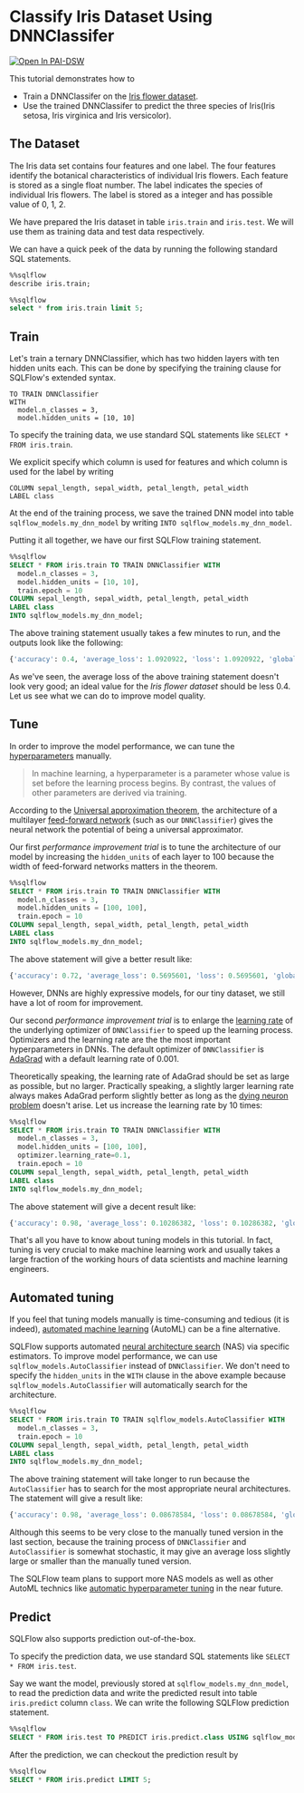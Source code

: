 # Classify Iris Dataset Using DNNClassifer

<a href="https://dsw-dev.data.aliyun.com/?fileUrl=http://cdn.sqlflow.tech/sqlflow/tutorials/latest/iris-dnn.ipynb&fileName=sqlflow_tutorial_iris_dnn.ipynb">
  <img alt="Open In PAI-DSW" src="https://pai-public-data.oss-cn-beijing.aliyuncs.com/EN-pai-dsw.svg">
</a>

This tutorial demonstrates how to
- Train a DNNClassifer on the [Iris flower dataset](https://en.wikipedia.org/wiki/Iris_flower_data_set).
- Use the trained DNNClassifer to predict the three species of Iris(Iris setosa, Iris virginica and Iris versicolor).

## The Dataset

The Iris data set contains four features and one label. The four features identify the botanical characteristics of individual Iris flowers. Each feature is stored as a single float number. The label indicates the species of individual Iris flowers. The label is stored as a integer and has possible value of 0, 1, 2.

We have prepared the Iris dataset in table `iris.train` and `iris.test`. We will use them as training data and test data respectively.

We can have a quick peek of the data by running the following standard SQL statements.

```sql
%%sqlflow
describe iris.train;
```

```sql
%%sqlflow
select * from iris.train limit 5;
```

## Train

Let's train a ternary DNNClassifier, which has two hidden layers with ten hidden units each. This can be done by specifying the training clause for SQLFlow's extended syntax.

```
TO TRAIN DNNClassifier
WITH
  model.n_classes = 3,
  model.hidden_units = [10, 10]
```

To specify the training data, we use standard SQL statements like `SELECT * FROM iris.train`.

We explicit specify which column is used for features and which column is used for the label by writing

```
COLUMN sepal_length, sepal_width, petal_length, petal_width
LABEL class
```

At the end of the training process, we save the trained DNN model into table `sqlflow_models.my_dnn_model` by writing `INTO sqlflow_models.my_dnn_model`.

Putting it all together, we have our first SQLFlow training statement.

```sql
%%sqlflow
SELECT * FROM iris.train TO TRAIN DNNClassifier WITH
  model.n_classes = 3,
  model.hidden_units = [10, 10],
  train.epoch = 10
COLUMN sepal_length, sepal_width, petal_length, petal_width
LABEL class
INTO sqlflow_models.my_dnn_model;
```

The above training statement usually takes a few minutes to run, and the outputs look like the following:

```python
{'accuracy': 0.4, 'average_loss': 1.0920922, 'loss': 1.0920922, 'global_step': 1100}
```

As we've seen, the average loss of the above training statement doesn't look very good; an ideal value for the *Iris flower dataset* should be less 0.4. Let us see what we can do to improve model quality.

## Tune

In order to improve the model performance, we can tune the [hyperparameters](https://en.wikipedia.org/wiki/Hyperparameter_(machine_learning)) manually.
> In machine learning, a hyperparameter is a parameter whose value is set before the learning process begins. By contrast, the values of other parameters are derived via training.

According to the [Universal approximation theorem](https://en.wikipedia.org/wiki/Universal_approximation_theorem), the architecture of a multilayer [feed-forward network](https://en.wikipedia.org/wiki/Feedforward_neural_network) (such as our `DNNClassifier`) gives the neural network the potential of being a universal approximator.

Our first *performance improvement trial* is to tune the architecture of our model by increasing the `hidden_units` of each layer to 100 because the width of feed-forward networks matters in the theorem.

```sql
%%sqlflow
SELECT * FROM iris.train TO TRAIN DNNClassifier WITH
  model.n_classes = 3,
  model.hidden_units = [100, 100],
  train.epoch = 10
COLUMN sepal_length, sepal_width, petal_length, petal_width
LABEL class
INTO sqlflow_models.my_dnn_model;
```
The above statement will give a better result like:

```python
{'accuracy': 0.72, 'average_loss': 0.5695601, 'loss': 0.5695601, 'global_step': 1100}
```

However, DNNs are highly expressive models, for our tiny dataset, we still have a lot of room for improvement.

Our second *performance improvement trial* is to enlarge the [learning rate](https://en.wikipedia.org/wiki/Learning_rate) of the underlying optimizer of `DNNClassifier` to speed up the learning process. Optimizers and the learning rate are the the most important hyperparameters in DNNs. The default optimizer of `DNNClassifier` is [AdaGrad](https://en.wikipedia.org/wiki/Stochastic_gradient_descent#AdaGrad) with a default learning rate of 0.001.

Theoretically speaking, the learning rate of AdaGrad should be set as large as possible, but no larger. Practically speaking, a slightly larger learning rate always makes AdaGrad perform slightly better as long as the [dying neuron problem](https://en.wikipedia.org/wiki/Rectifier_(neural_networks)#Potential_problems) doesn't arise. Let us increase the learning rate by 10 times:

```sql
%%sqlflow
SELECT * FROM iris.train TO TRAIN DNNClassifier WITH
  model.n_classes = 3,
  model.hidden_units = [100, 100],
  optimizer.learning_rate=0.1,
  train.epoch = 10
COLUMN sepal_length, sepal_width, petal_length, petal_width
LABEL class
INTO sqlflow_models.my_dnn_model;
```
The above statement will give a decent result like:

```python
{'accuracy': 0.98, 'average_loss': 0.10286382, 'loss': 0.10286382, 'global_step': 1100}

```

That's all you have to know about tuning models in this tutorial. In fact, tuning is very crucial to make machine learning work and usually takes a large fraction of the working hours of data scientists and machine learning engineers.


## Automated tuning

If you feel that tuning models manually is time-consuming and tedious (it is indeed), [automated machine learning](https://en.wikipedia.org/wiki/Automated_machine_learning) (AutoML) can be a fine alternative.

SQLFlow supports automated [neural architecture search](https://en.wikipedia.org/wiki/Neural_architecture_search) (NAS) via specific estimators. To improve model performance, we can use `sqlflow_models.AutoClassifier` instead of `DNNClassifier`. We don't need to specify the `hidden_units` in the `WITH` clause in the above example because `sqlflow_models.AutoClassifier` will automatically search for the architecture.
```sql
%%sqlflow
SELECT * FROM iris.train TO TRAIN sqlflow_models.AutoClassifier WITH
  model.n_classes = 3,
  train.epoch = 10
COLUMN sepal_length, sepal_width, petal_length, petal_width
LABEL class
INTO sqlflow_models.my_dnn_model;
```
The above training statement will take longer to run because the `AutoClassifier` has to search for the most appropriate neural architectures. The statement will give a result like:

```python
{'accuracy': 0.98, 'average_loss': 0.08678584, 'loss': 0.08678584, 'global_step': 1000}

```

Although this seems to be very close to the manually tuned version in the last section, because the training process of `DNNClassifier` and `AutoClassifier` is somewhat stochastic, it may give an average loss slightly large or smaller than the manually tuned version.

The SQLFlow team plans to support more NAS models as well as other AutoML technics like [automatic hyperparameter tuning](https://en.wikipedia.org/wiki/Automated_machine_learning#Hyperparameter_optimization_and_model_selection) in the near future.


## Predict

SQLFlow also supports prediction out-of-the-box.

To specify the prediction data, we use standard SQL statements like `SELECT * FROM iris.test`.

Say we want the model, previously stored at `sqlflow_models.my_dnn_model`, to read the prediction data and write the predicted result into table `iris.predict` column `class`. We can write the following SQLFlow prediction statement.

```sql
%%sqlflow
SELECT * FROM iris.test TO PREDICT iris.predict.class USING sqlflow_models.my_dnn_model;
```

After the prediction, we can checkout the prediction result by

```sql
%%sqlflow
SELECT * FROM iris.predict LIMIT 5;
```

